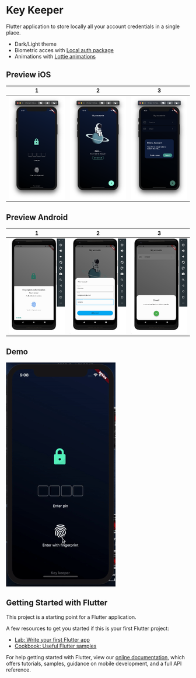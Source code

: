 # Key Keeper

Flutter application to store locally all your account credentials in a single place. 


* Dark/Light theme
* Biometric acces with [Local auth package](https://pub.dev/packages/local_auth)
* Animations with [Lottie animations](https://lottiefiles.com/)

## Preview iOS
 
|  1  |  2  |  3  |
| --- | ------- | ------ |
| ![](screens/5.png)  | ![](screens/6.png) | ![](screens/7.png)  |
 

## Preview Android
|  1  |  2  |  3  |
| --- | --- | --- |
| ![](screens/9.png)  | ![](screens/11.png) | ![](screens/12.png)  |


## Demo
   ![](screens/keykeeper.gif)


## Getting Started with Flutter

This project is a starting point for a Flutter application.

A few resources to get you started if this is your first Flutter project:

- [Lab: Write your first Flutter app](https://flutter.dev/docs/get-started/codelab)
- [Cookbook: Useful Flutter samples](https://flutter.dev/docs/cookbook)

For help getting started with Flutter, view our
[online documentation](https://flutter.dev/docs), which offers tutorials,
samples, guidance on mobile development, and a full API reference.
